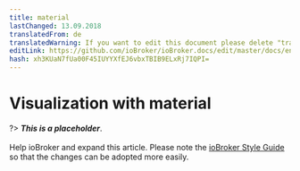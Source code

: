 ```yaml
---
title: material
lastChanged: 13.09.2018
translatedFrom: de
translatedWarning: If you want to edit this document please delete "translatedFrom" field, elsewise this document will be translated automatically again
editLink: https://github.com/ioBroker/ioBroker.docs/edit/master/docs/en/viz/material.md
hash: xh3KUaN7fUa00F45IUYYXfEJ6vbxTBIB9ELxRj7IQPI=
---
```

# Visualization with material
?> ***This is a placeholder***.<br><br> Help ioBroker and expand this article. Please note the [ioBroker Style Guide](community/styleguidedoc) so that the changes can be adopted more easily.